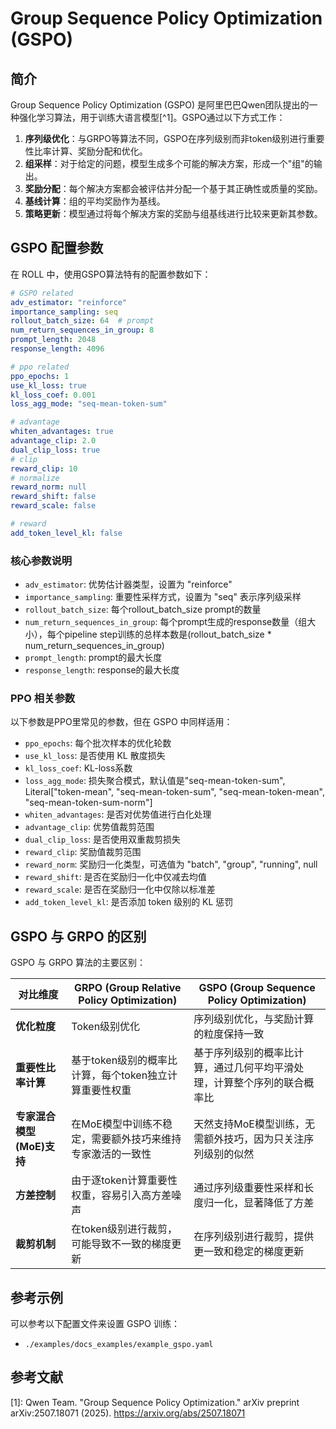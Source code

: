 # Group Sequence Policy Optimization (GSPO)

## 简介

Group Sequence Policy Optimization (GSPO) 是阿里巴巴Qwen团队提出的一种强化学习算法，用于训练大语言模型[^1]。GSPO通过以下方式工作：

1. **序列级优化**：与GRPO等算法不同，GSPO在序列级别而非token级别进行重要性比率计算、奖励分配和优化。
2. **组采样**：对于给定的问题，模型生成多个可能的解决方案，形成一个"组"的输出。
3. **奖励分配**：每个解决方案都会被评估并分配一个基于其正确性或质量的奖励。
4. **基线计算**：组的平均奖励作为基线。
5. **策略更新**：模型通过将每个解决方案的奖励与组基线进行比较来更新其参数。

## GSPO 配置参数

在 ROLL 中，使用GSPO算法特有的配置参数如下：

```yaml
# GSPO related
adv_estimator: "reinforce"
importance_sampling: seq
rollout_batch_size: 64  # prompt
num_return_sequences_in_group: 8
prompt_length: 2048
response_length: 4096

# ppo related
ppo_epochs: 1
use_kl_loss: true
kl_loss_coef: 0.001
loss_agg_mode: "seq-mean-token-sum"

# advantage
whiten_advantages: true
advantage_clip: 2.0
dual_clip_loss: true
# clip
reward_clip: 10
# normalize
reward_norm: null
reward_shift: false
reward_scale: false

# reward
add_token_level_kl: false
```

### 核心参数说明

- `adv_estimator`: 优势估计器类型，设置为 "reinforce"
- `importance_sampling`: 重要性采样方式，设置为 "seq" 表示序列级采样
- `rollout_batch_size`: 每个rollout_batch_size prompt的数量
- `num_return_sequences_in_group`: 每个prompt生成的response数量（组大小），每个pipeline step训练的总样本数是(rollout_batch_size * num_return_sequences_in_group)
- `prompt_length`: prompt的最大长度
- `response_length`: response的最大长度

### PPO 相关参数

以下参数是PPO里常见的参数，但在 GSPO 中同样适用：
- `ppo_epochs`: 每个批次样本的优化轮数
- `use_kl_loss`: 是否使用 KL 散度损失
- `kl_loss_coef`: KL-loss系数
- `loss_agg_mode`: 损失聚合模式，默认值是"seq-mean-token-sum", Literal["token-mean", "seq-mean-token-sum", "seq-mean-token-mean", "seq-mean-token-sum-norm"]
- `whiten_advantages`: 是否对优势值进行白化处理
- `advantage_clip`: 优势值裁剪范围
- `dual_clip_loss`: 是否使用双重裁剪损失
- `reward_clip`: 奖励值裁剪范围
- `reward_norm`: 奖励归一化类型，可选值为 "batch", "group", "running", null
- `reward_shift`: 是否在奖励归一化中仅减去均值
- `reward_scale`: 是否在奖励归一化中仅除以标准差
- `add_token_level_kl`: 是否添加 token 级别的 KL 惩罚

## GSPO 与 GRPO 的区别

GSPO 与 GRPO 算法的主要区别：

| 对比维度 | GRPO (Group Relative Policy Optimization) | GSPO (Group Sequence Policy Optimization) |
|---------|------------------------------------------|------------------------------------------|
| **优化粒度** | Token级别优化 | 序列级别优化，与奖励计算的粒度保持一致 |
| **重要性比率计算** | 基于token级别的概率比计算，每个token独立计算重要性权重 | 基于序列级别的概率比计算，通过几何平均平滑处理，计算整个序列的联合概率比 |
| **专家混合模型(MoE)支持** | 在MoE模型中训练不稳定，需要额外技巧来维持专家激活的一致性 | 天然支持MoE模型训练，无需额外技巧，因为只关注序列级别的似然 |
| **方差控制** | 由于逐token计算重要性权重，容易引入高方差噪声 | 通过序列级重要性采样和长度归一化，显著降低了方差 |
| **裁剪机制** | 在token级别进行裁剪，可能导致不一致的梯度更新 | 在序列级别进行裁剪，提供更一致和稳定的梯度更新 |

## 参考示例

可以参考以下配置文件来设置 GSPO 训练：
- `./examples/docs_examples/example_gspo.yaml`

## 参考文献
[1]: Qwen Team. "Group Sequence Policy Optimization." arXiv preprint arXiv:2507.18071 (2025). https://arxiv.org/abs/2507.18071
